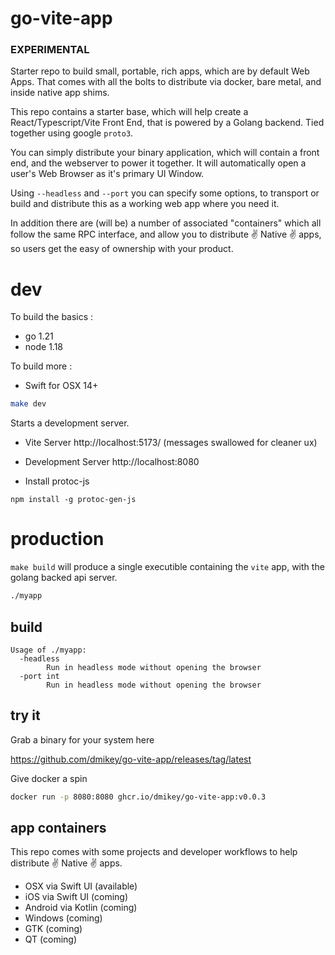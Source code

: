 # go-vite-app
### EXPERIMENTAL
Starter repo to build small, portable, rich apps, which are by default Web Apps. That comes with all the bolts to distribute via docker, bare metal, and inside native app shims.

This repo contains a starter base, which will help create a React/Typescript/Vite Front End, that is powered by a Golang backend. Tied together using google `proto3`. 

You can simply distribute your binary application, which will contain a front end, and the webserver to power it together. It will automatically open a user's Web Browser as it's primary UI Window.

Using `--headless` and `--port` you can specify some options, to transport or build and distribute this as a working web app where you need it.

In addition there are (will be) a number of associated "containers" which all follow the same RPC interface, and allow you to distribute ✌ Native ✌ apps, so users get the easy of ownership with your product.

# dev

To build the basics : 

* go 1.21
* node 1.18

To build more : 

* Swift for OSX 14+

```bash
make dev
```

Starts a development server.

* Vite Server http://localhost:5173/ (messages swallowed for cleaner ux)
* Development Server http://localhost:8080


* Install protoc-js 
```
npm install -g protoc-gen-js
```

# production

`make build` will produce a single executible containing the `vite` app, with the golang backed api server.

```bash
./myapp
```

## build

```
Usage of ./myapp:
  -headless
        Run in headless mode without opening the browser
  -port int
        Run in headless mode without opening the browser
```
## try it

Grab a binary for your system here

https://github.com/dmikey/go-vite-app/releases/tag/latest

Give docker a spin 

```bash
docker run -p 8080:8080 ghcr.io/dmikey/go-vite-app:v0.0.3
```

## app containers

This repo comes with some projects and developer workflows to help distribute ✌ Native ✌ apps. 

* OSX via Swift UI (available)
* iOS via Swift UI (coming)
* Android via Kotlin (coming)
* Windows (coming)
* GTK (coming)
* QT (coming)